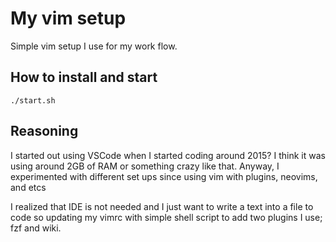 # My vim setup

Simple vim setup I use for my work flow.

## How to install and start 

```
./start.sh
```

## Reasoning

I started out using VSCode when I started coding around 2015? I think it was using around 2GB of RAM or something crazy like that. Anyway, I experimented with different set ups since using vim with plugins, neovims, and etcs

I realized that IDE is not needed and I just want to write a text into a file to code so updating my vimrc with simple shell script to add two plugins I use; fzf and wiki. 
